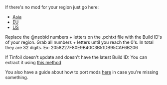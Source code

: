 If there's no mod for your region just go here:

- [Asia](https://tinfoil.io/Title/0100F4401940A000)
- [EU](https://tinfoil.io/Title/01004800197F0000)
- [US](https://tinfoil.io/Title/0100149019460000)

Replace the @nsobid numbers + letters on the .pchtxt file with the Build ID's of your region. Grab all numbers + letters until you reach the 0's. In total they are 32 digits. Ex: 2058227F80E9B40C3B51DB95CAF6B206

If Tinfoil doesn't update and doesn't have the latest Build ID: You can extract it using [this method](https://youtu.be/d1XWoEgAgrU) 

You also have a guide about how to port mods [here](https://github.com/StevensND/ghidra-port-mods-guide) in case you're missing something.
